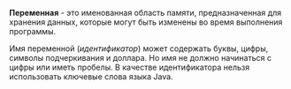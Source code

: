 
**Переменная** - это именованная область памяти, предназначенная для хранения данных, которые могут быть изменены во время 
выполнения программы.

Имя переменной (*идентификатор*) может содержать буквы, цифры, символы подчеркивания и доллара. Но имя не должно начинаться с цифры или иметь пробелы. В качестве идентификатора нельзя использовать ключевые слова языка Java.